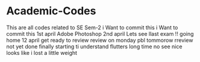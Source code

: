 # Academic-Codes
This are all codes related to SE Sem-2
i Want to commit this
i Want to commit this 1st april
Adobe Photoshop 2nd april 
Lets see
llast exam !!
going home 12 april
get ready to review
review on monday
pbl tommorow
rreview not yet done
finally starting ti understand flutters
long time no see
nice
looks like i lost a little weight
